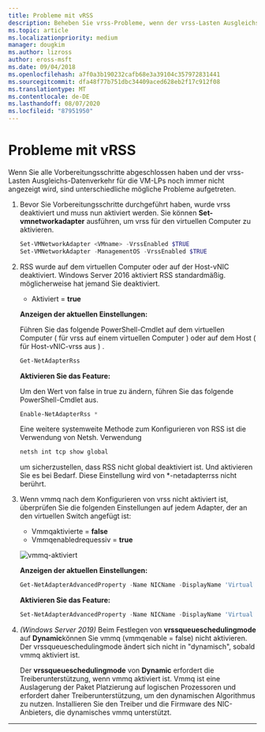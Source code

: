 ```yaml
---
title: Probleme mit vRSS
description: Beheben Sie vrss-Probleme, wenn der vrss-Lasten Ausgleichs-Datenverkehr für die VM-LPs nicht angezeigt wird.
ms.topic: article
ms.localizationpriority: medium
manager: dougkim
ms.author: lizross
author: eross-msft
ms.date: 09/04/2018
ms.openlocfilehash: a7f0a3b190232cafb68e3a39104c357972831441
ms.sourcegitcommit: dfa48f77b751dbc34409aced628eb2f17c912f08
ms.translationtype: MT
ms.contentlocale: de-DE
ms.lasthandoff: 08/07/2020
ms.locfileid: "87951950"
---
```

# <a name="resolve-vrss-issues"></a>Probleme mit vRSS

Wenn Sie alle Vorbereitungsschritte abgeschlossen haben und der vrss-Lasten Ausgleichs-Datenverkehr für die VM-LPs noch immer nicht angezeigt wird, sind unterschiedliche mögliche Probleme aufgetreten.

1. Bevor Sie Vorbereitungsschritte durchgeführt haben, wurde vrss deaktiviert und muss nun aktiviert werden. Sie können **Set-vmnetworkadapter** ausführen, um vrss für den virtuellen Computer zu aktivieren.

   ```PowerShell
   Set-VMNetworkAdapter <VMname> -VrssEnabled $TRUE
   Set-VMNetworkAdapter -ManagementOS -VrssEnabled $TRUE
   ```

2. RSS wurde auf dem virtuellen Computer oder auf der Host-vNIC deaktiviert. Windows Server 2016 aktiviert RSS standardmäßig. möglicherweise hat jemand Sie deaktiviert.

   - Aktiviert = **true**

   **Anzeigen der aktuellen Einstellungen:**

   Führen Sie das folgende PowerShell-Cmdlet auf dem virtuellen Computer \( für vrss auf einem virtuellen Computer \) oder auf dem Host \( für Host-vNIC-vrss aus \) .

   ```PowerShell
   Get-NetAdapterRss
   ```

   **Aktivieren Sie das Feature:**

   Um den Wert von false in true zu ändern, führen Sie das folgende PowerShell-Cmdlet aus.

   ```PowerShell
   Enable-NetAdapterRss *
   ```

   Eine weitere systemweite Methode zum Konfigurieren von RSS ist die Verwendung von Netsh. Verwendung

    ```cmd
   netsh int tcp show global
   ```

   um sicherzustellen, dass RSS nicht global deaktiviert ist. Und aktivieren Sie es bei Bedarf. Diese Einstellung wird von *-netadapterrss nicht berührt.

3. Wenn vmmq nach dem Konfigurieren von vrss nicht aktiviert ist, überprüfen Sie die folgenden Einstellungen auf jedem Adapter, der an den virtuellen Switch angefügt ist:

   - Vmmqaktivierte = **false**
   - Vmmqenabledrequessiv = **true**

   ![vmmq-aktiviert](../../media/vmmq-enabled.png)

   **Anzeigen der aktuellen Einstellungen:**

   ```PowerShell
   Get-NetAdapterAdvancedProperty -Name NICName -DisplayName 'Virtual Switch RSS'
   ```

   **Aktivieren Sie das Feature:**

   ```PowerShell
   Set-NetAdapterAdvancedProperty -Name NICName -DisplayName 'Virtual Switch RSS' -DisplayValue Enabled”
   ```

4. _(Windows Server 2019)_ Beim Festlegen von **vrssqueueschedulingmode** auf **Dynamic**können Sie vmmq (vmmqenable = false) nicht aktivieren. Der vrssqueueschedulingmode ändert sich nicht in "dynamisch", sobald vmmq aktiviert ist.<p>Der **vrssqueueschedulingmode** von **Dynamic** erfordert die Treiberunterstützung, wenn vmmq aktiviert ist.  Vmmq ist eine Auslagerung der Paket Platzierung auf logischen Prozessoren und erfordert daher Treiberunterstützung, um den dynamischen Algorithmus zu nutzen.  Installieren Sie den Treiber und die Firmware des NIC-Anbieters, die dynamisches vmmq unterstützt.



---
